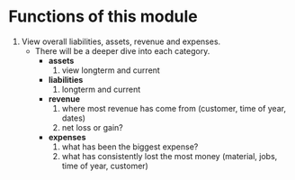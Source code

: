 # Functions of this module 

1. View overall liabilities, assets, revenue and expenses. 
   - There will be a deeper dive into each category.
     - **assets**
       1. view longterm and current
     - **liabilities**
       1. longterm and current
     - **revenue**
       1. where most revenue has come from (customer, time of year, dates)
       2. net loss or gain? 
     - **expenses** 
       1. what has been the biggest expense? 
       2. what has consistently lost the most money (material, jobs, time of year, customer)
